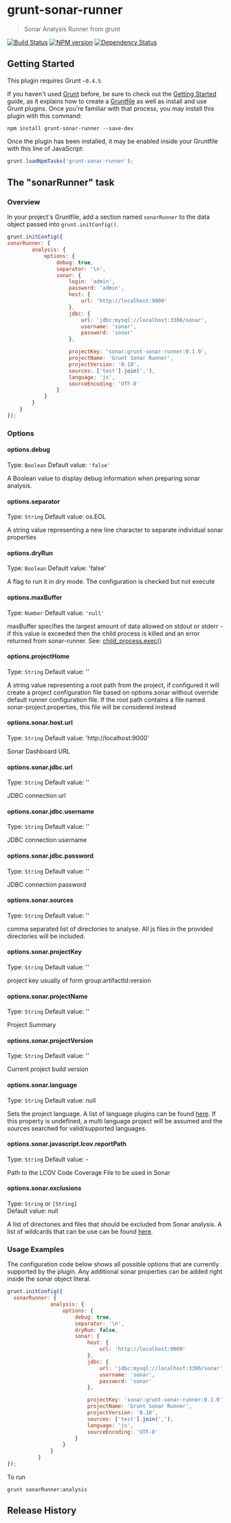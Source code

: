 # grunt-sonar-runner

> Sonar Analysis Runner from grunt

[![Build Status](https://travis-ci.org/skhatri/grunt-sonar-runner.png)](https://travis-ci.org/skhatri/grunt-sonar-runner) [![NPM version](https://badge.fury.io/js/grunt-sonar-runner.png)](http://npmjs.org/package/grunt-sonar-runner)
[![Dependency Status](https://david-dm.org/skhatri/grunt-sonar-runner.png)](https://david-dm.org/skhatri/grunt-sonar-runner)
## Getting Started
This plugin requires Grunt `~0.4.5`

If you haven't used [Grunt](http://gruntjs.com/) before, be sure to check out the [Getting Started](http://gruntjs.com/getting-started) guide, as it explains how to create a [Gruntfile](http://gruntjs.com/sample-gruntfile) as well as install and use Grunt plugins. Once you're familiar with that process, you may install this plugin with this command:

```shell
npm install grunt-sonar-runner --save-dev
```

Once the plugin has been installed, it may be enabled inside your Gruntfile with this line of JavaScript:

```js
grunt.loadNpmTasks('grunt-sonar-runner');
```

## The "sonarRunner" task

### Overview
In your project's Gruntfile, add a section named `sonarRunner` to the data object passed into `grunt.initConfig()`.

```js
grunt.initConfig({
sonarRunner: {
        analysis: {
            options: {
                debug: true,
                separator: '\n',
                sonar: {
                    login: 'admin',
                    password: 'admin',
                    host: {
                        url: 'http://localhost:9000'
                    },
                    jdbc: {
                        url: 'jdbc:mysql://localhost:3306/sonar',
                        username: 'sonar',
                        password: 'sonar'
                    },

                    projectKey: 'sonar:grunt-sonar-runner:0.1.0',
                    projectName: 'Grunt Sonar Runner',
                    projectVersion: '0.10',
                    sources: ['test'].join(','),
                    language: 'js',
                    sourceEncoding: 'UTF-8'
                }
            }
        }
    }
});
```

### Options

#### options.debug
Type: `Boolean`
Default value: `'false'`

A Boolean value to display debug information when preparing sonar analysis.

#### options.separator
Type: `String`
Default value: os.EOL

A string value representing a new line character to separate individual sonar properties


#### options.dryRun
Type: `Boolean`
Default value: 'false'

A flag to run it in dry mode. The configuration is checked but not execute

#### options.maxBuffer
Type: `Number`
Default value: `'null'`

maxBuffer specifies the largest amount of data allowed on stdout or stderr - if this value is exceeded then the child process is killed and an error returned from sonar-runner.  See: [child_process.exec()](http://nodejs.org/api/child_process.html#child_process_child_process_exec_command_options_callback)

#### options.projectHome
Type: `String`
Default value: ''

A string value representing a root path from the project, if configured it will create a project configuration file based on options.sonar without override default runner configuration file.
If the root path contains a file named sonar-project.properties, this file will be considered instead

#### options.sonar.host.url
Type: `String`
Default value: 'http://localhost:9000'

Sonar Dashboard URL

#### options.sonar.jdbc.url
Type: `String`
Default value: ''

JDBC connection url



#### options.sonar.jdbc.username
Type: `String`
Default value: ''

JDBC connection username


#### options.sonar.jdbc.password
Type: `String`
Default value: ''

JDBC connection password


#### options.sonar.sources
Type: `String`
Default value: ''

comma separated list of directories to analyse. All js files in the provided directories will be included.


#### options.sonar.projectKey
Type: `String`
Default value: ''

project key usually of form group:artifactId:version



#### options.sonar.projectName
Type: `String`
Default value: ''

Project Summary



#### options.sonar.projectVersion
Type: `String`
Default value: ''

Current project build version



#### options.sonar.language
Type: `String`
Default value: null

Sets the project language. A list of language plugins can be found [here](http://docs.sonarqube.org/display/SONAR/Plugin+Library). If this property is undefined, a multi language project will be assumed and the sources searched for valid/supported languages.



#### options.sonar.javascript.lcov.reportPath
Type: `String`
Default value: -

Path to the LCOV Code Coverage File to be used in Sonar



#### options.sonar.exclusions
Type: `String` or `[String]`  
Default value: null

A list of directories and files that should be excluded from Sonar analysis. A list of wildcards that can be use can be found [here](http://docs.sonarqube.org/display/SONAR/Narrowing+the+Focus#NarrowingtheFocus-patterns).



### Usage Examples

The configuration code below shows all possible options that are currently supported by the plugin. Any additional sonar properties can be added right inside the sonar object literal.

```js
grunt.initConfig({
  sonarRunner: {
              analysis: {
                  options: {
                      debug: true,
                      separator: '\n',
                      dryRun: false,
                      sonar: {
                          host: {
                              url: 'http://localhost:9000'
                          },
                          jdbc: {
                              url: 'jdbc:mysql://localhost:3306/sonar',
                              username: 'sonar',
                              password: 'sonar'
                          },

                          projectKey: 'sonar:grunt-sonar-runner:0.1.0',
                          projectName: 'Grunt Sonar Runner',
                          projectVersion: '0.10',
                          sources: ['test'].join(','),
                          language: 'js',
                          sourceEncoding: 'UTF-8'
                      }
                  }
              }
          }
});
```

To run
```
grunt sonarRunner:analysis
```

## Release History
